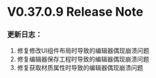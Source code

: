 # V0.37.0.9 Release Note

### 更新日志：

1. 修复修改UI组件布局时导致的编辑器偶现崩溃问题
2. 修复编辑器保存工程时导致的编辑器偶现崩溃问题
3. 修复获取材质属性时导致的编辑器偶现崩溃问题
